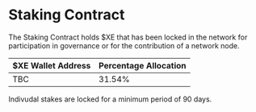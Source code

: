 # Staking Contract

The Staking Contract holds $XE that has been locked in the network for participation in governance or for the contribution of a network node.

| $XE Wallet Address | Percentage Allocation |
| :--- | :--- |
| TBC | 31.54% |

Indivudal stakes are locked for a minimum period of 90 days.

